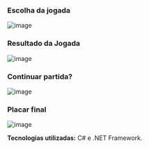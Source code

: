 ### Escolha da jogada

![image](https://github.com/rodrigohenriquecordeiro/Jokenpo/assets/97626874/7aa657f5-33bc-4033-805f-d33ed2c1fe0a)


### Resultado da Jogada

![image](https://github.com/rodrigohenriquecordeiro/Jokenpo/assets/97626874/b2d1d7a1-459d-47bb-90a1-af4614fc7566)


### Continuar partida?

![image](https://github.com/rodrigohenriquecordeiro/Jokenpo/assets/97626874/903bfc09-6fdd-4d82-80e2-735de3fbe0ba)


### Placar final

![image](https://github.com/rodrigohenriquecordeiro/Jokenpo/assets/97626874/ce3ce9b1-32ae-4bdb-a49d-9b7819c32eb6)

**Tecnologias utilizadas:** C# e .NET Framework.
